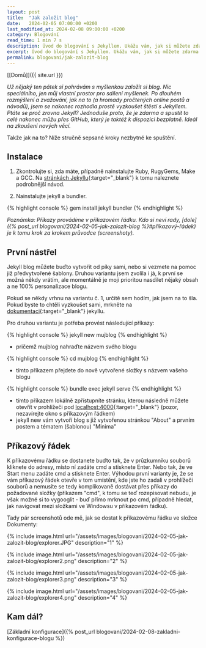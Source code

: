```yaml
---
layout: post
title:  "Jak založit blog"
date:   2024-02-05 07:00:00 +0200
last_modified_at: 2024-02-08 09:00:00 +0200
category: Blogování
read_time: 1 min 7 s
description: Úvod do blogování s Jekyllem. Ukážu vám, jak si můžete zdarma založit a spustit blog. První díl se věnuje instalaci a zprovoznění lokálně na vlastním počítači.
excerpt: Úvod do blogování s Jekyllem. Ukážu vám, jak si můžete zdarma založit a spustit blog. První díl se věnuje instalaci a zprovoznění lokálně na vlastním počítači.
permalink: blogovani/jak-zalozit-blog
---
```


[[Domů]]({{ site.url }})

*Už nějaký ten pátek si pohrávám s myšlenkou založit si blog. Nic speciálního, jen můj vlastní prostor pro sdílení myšlenek. Po dlouhém rozmýšlení a zvažování, jak na to (a hromady pročtených online postů a návodů), jsem se nakonec rozhodla prostě vyzkoušet štěstí s Jekyllem. Ptáte se proč zrovna Jekyll? Jednoduše proto, že je zdarma a spustit to celé nakonec můžu přes GitHub, který je taktéž k dispozici bezplatně. Ideál na zkoušení nových věcí.*

Takže jak na to? Níže stručně sepsané kroky nezbytné ke spuštění.

## Instalace

1. Zkontrolujte si, zda máte, případně nainstalujte Ruby, RugyGems, Make a GCC. Na [stránkách Jekyllu](https://jekyllrb.com/docs/installation/){:target="_blank"} k tomu naleznete podrobnější návod.

2. Nainstalujte jekyll a bundler.

{% highlight console %}
gem install jekyll bundler
{% endhighlight %}

*Poznámka: Příkazy provádíme v příkazovém řádku. Kdo si neví rady, [dole]({% post_url blogovani/2024-02-05-jak-zalozit-blog %}#příkazový-řádek) je k tomu krok za krokem průvodce (screenshoty).*

## První nástřel

Jekyll blog můžete buďto vytvořit od píky sami, nebo si vezmete na pomoc již předvytvořené šablony. Druhou variantu jsem zvolila i já, k první se možná někdy vrátím, ale momentálně je mojí prioritou nasdílet nějaký obsah a ne 100%  personalizace blogu.

Pokud se někdy vrhnu na variantu č. 1, určitě sem hodím, jak jsem na to šla. Pokud byste to chtěli vyzkoušet sami, mrkněte na [dokumentaci](https://jekyllrb.com/docs/step-by-step/01-setup/){:target="_blank"} jekyllu.

Pro druhou variantu je potřeba provést následující příkazy:

{% highlight console %}
jekyll new mujblog
{% endhighlight %}

- pričemž mujblog nahraďte názvem svého blogu

{% highlight console %}
cd mujblog
{% endhighlight %}

- tímto příkazem přejdete do nově vytvořené složky s názvem vašeho blogu

{% highlight console %}
bundle exec jekyll serve
{% endhighlight %}

- tímto příkazem lokálně zpřístupníte stránku, kterou následně můžete otevřít v prohlížeči pod [localhost:4000](http://localhost:4000/){:target="_blank"} (pozor, nezavírejte okno s příkazovým řádkem)
- jekyll new vám vytvoří blog s již vytvořenou stránkou "About" a prvním postem a tématem (šablonou) "Minima"

## Příkazový řádek

K příkazovému řádku se dostanete buďto tak, že v průzkumníku souborů kliknete do adresy, místo ní zadáte cmd a stisknete Enter. Nebo tak, že ve Start menu zadáte cmd a stisknete Enter. Výhodou první varianty je, že se vám příkazový řádek otevře v tom umístění, kde jste ho zadali v prohlížeči souborů a nemusíte se tedy komplikovaně dostávat přes příkazy do požadované složky (příkazem "cmd", k tomu se teď rozepisovat nebudu, je však možné si to vygooglit - buď přímo mrknout po cmd, případně hledat, jak navigovat mezi složkami ve Windowsu v příkazovém řádku).

Tady pár screenshotů ode mě, jak se dostat k příkazovému řádku ve složce Dokumenty:

{% include image.html url="/assets/images/blogovani/2024-02-05-jak-zalozit-blog/explorer.JPG" description="1" %}

{% include image.html url="/assets/images/blogovani/2024-02-05-jak-zalozit-blog/explorer2.png" description="2" %}

{% include image.html url="/assets/images/blogovani/2024-02-05-jak-zalozit-blog/explorer3.png" description="3" %}

{% include image.html url="/assets/images/blogovani/2024-02-05-jak-zalozit-blog/explorer4.png" description="4" %}

## Kam dál?

[Základní konfigurace]({% post_url blogovani/2024-02-08-zakladni-konfigurace-blogu %})
